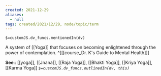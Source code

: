 ```yaml
---
created: 2021-12-29 
aliases:
  - null
tags: created/2021/12/29, node/topic/term
---
```

`$=customJS.dv_funcs.mentionedIn(dv)`

A system of [[Yoga]] that focuses on becoming enlightened through the power of contemplation.
 ^[[[course_Dr. K's Guide to Mental Health]]]

**See**:: [[yoga]], [[Jnana]], [[Raja Yoga]], [[Bhakti Yoga]], [[Kriya Yoga]], [[Karma Yoga]]
*`$=customJS.dv_funcs.outlinedIn(dv, this)`*